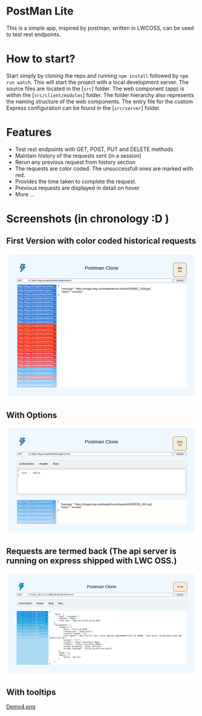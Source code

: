 # PostMan Lite
This is a simple app, inspired by postman, written in LWCOSS, can be used to test rest endpoints.

# How to start?
Start simply by cloning the repo and running `npm install` followed by `npm run watch`. This will start the project with a local development server. 
The source files are located in the [`src`] folder. The web component (app) is within the [`src/client/modules`] folder. The folder hierarchy also represents the naming structure of the web components. The entry file for the custom Express configuration can be found in the [`src/server`] folder.

# Features
- Test rest endpoints with GET, POST, PUT and DELETE methods
- Maintain history of the requests sent (in a session)
- Rerun any previous request from history section
- The requests are color coded. The unsuccessfull ones are marked with red.
- Provides the time taken to complete the request.
- Previous requests are displayed in detail on hover
- More ...

# Screenshots (in chronology :D )
## First Version with color coded historical requests
![Demo.png](https://github.com/aritram1/lwc-rest-explorer/blob/main/src/client/modules/my/postman/Demo.png?raw=true)

## With Options
![Demo2.png](https://github.com/aritram1/lwc-rest-explorer/blob/main/src/client/modules/my/postman/Demo2.png?raw=true)

## Requests are termed back (The api server is running on express shipped with LWC OSS.)
![Demo3.png](https://github.com/aritram1/lwc-rest-explorer/blob/main/src/client/modules/my/postman/Demo3.png?raw=true)

## With tooltips
[Demo4.png](https://github.com/aritram1/lwc-rest-explorer/blob/main/src/client/modules/my/postman/Demo4.png?raw=true)

